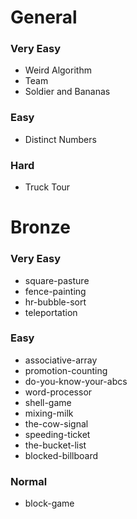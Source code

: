 # General

### Very Easy
- Weird Algorithm
- Team
- Soldier and Bananas

### Easy
- Distinct Numbers

### Hard
- Truck Tour

# Bronze

### Very Easy
- square-pasture
- fence-painting
- hr-bubble-sort
- teleportation

### Easy
- associative-array
- promotion-counting
- do-you-know-your-abcs
- word-processor
- shell-game
- mixing-milk
- the-cow-signal
- speeding-ticket
- the-bucket-list
- blocked-billboard

### Normal
- block-game